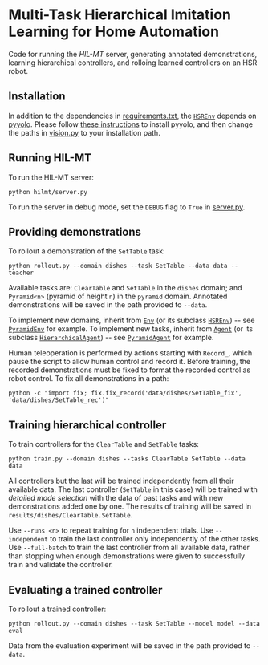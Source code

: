 # Multi-Task Hierarchical Imitation Learning for Home Automation

Code for running the *HIL-MT* server, generating annotated demonstrations, learning hierarchical controllers, and rolloing learned controllers on an HSR robot.

## Installation

In addition to the dependencies in [requirements.txt](requirements.txt), the [`HSREnv`](envs/hsr.py#L202) depends on [pyyolo](https://github.com/digitalbrain79/pyyolo).
Please follow [these instructions](https://github.com/digitalbrain79/pyyolo#building) to install pyyolo, and then change the paths in [vision.py](envs/vision.py) to your installation path.

## Running HIL-MT

To run the HIL-MT server:

`python hilmt/server.py`

To run the server in debug mode, set the `DEBUG` flag to `True` in [server.py](hilmt/server.py#L21).

## Providing demonstrations

To rollout a demonstration of the `SetTable` task:

`python rollout.py --domain dishes --task SetTable --data data --teacher`

Available tasks are: `ClearTable` and `SetTable` in the `dishes` domain; and `Pyramid<n>` (pyramid of height `n`) in the `pyramid` domain.
Annotated demonstrations will be saved in the path provided to `--data`.

To implement new domains, inherit from [`Env`](envs/env.py#L5) (or its subclass [`HSREnv`](envs/hsr.py#L202)) -- see [`PyramidEnv`](envs/pyramid.py#L4) for example.
To implement new tasks, inherit from [`Agent`](agents/agent.py#L6) (or its subclass [`HierarchicalAgent`](agents/hierarchical.py#L8)) -- see [`PyramidAgent`](agents/pyramid.py#L229) for example.

Human teleoperation is performed by actions starting with `Record_`, which pause the script to allow human control and record it.
Before training, the recorded demonstrations must be fixed to format the recorded control as robot control.
To fix all demonstrations in a path:

`python -c "import fix; fix.fix_record('data/dishes/SetTable_fix', 'data/dishes/SetTable_rec')"`

## Training hierarchical controller

To train controllers for the `ClearTable` and `SetTable` tasks:

`python train.py --domain dishes --tasks ClearTable SetTable --data data`

All controllers but the last will be trained independently from all their available data.
The last controller (`SetTable` in this case) will be trained with *detailed mode selection* with the data of past tasks and with new demonstrations added one by one.
The results of training will be saved in `results/dishes/ClearTable.SetTable`.

Use `--runs <n>` to repeat training for `n` independent trials.
Use `--independent` to train the last controller only independently of the other tasks.
Use `--full-batch` to train the last controller from all available data, rather than stopping when enough demonstrations were given to successfully train and validate the controller.

## Evaluating a trained controller

To rollout a trained controller:

`python rollout.py --domain dishes --task SetTable --model model --data eval`

Data from the evaluation experiment will be saved in the path provided to `--data`.
